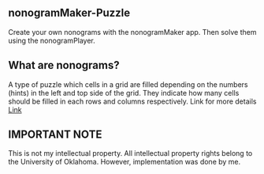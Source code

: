 ## nonogramMaker-Puzzle
Create your own nonograms with the nonogramMaker
app. Then solve them using the nonogramPlayer.


## What are nonograms?
A type of puzzle which cells in a grid are filled
depending on the numbers (hints) in the left and top side
of the grid. They indicate how many cells should
be filled in each rows and columns respectively. Link for 
more details [Link](https://en.wikipedia.org/wiki/Nonogram)

## IMPORTANT NOTE
This is not my intellectual property. All intellectual property
rights belong to the University of Oklahoma. However, implementation
was done by me. 

